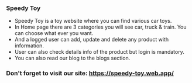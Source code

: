 ### Speedy Toy

- Speedy Toy is a toy website where you can find various car toys.
- In Home page there are 3 categories you will see car, truck & train. You can choose what ever you want.
- And a logged user can add, update and delete any product with information.
- User can also check details info of the product but login is mandatory.
- You can also read our blog to the blogs section.

### Don't forget to visit our site: https://speedy-toy.web.app/
